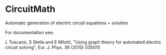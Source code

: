 # CircuitMath
Automatic generation of electric circuit equations + solution

For documentation see:

L Toscano, S Stella and E Milotti, "Using graph theory for automated electric circuit solving", Eur. J. Phys. 36 (2015) 035015


